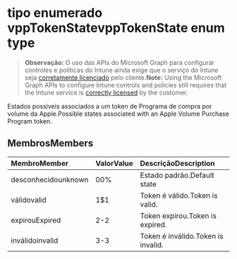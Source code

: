 # <a name="vpptokenstate-enum-type"></a><span data-ttu-id="862e1-101">tipo enumerado vppTokenState</span><span class="sxs-lookup"><span data-stu-id="862e1-101">vppTokenState enum type</span></span>

> <span data-ttu-id="862e1-102">**Observação:** O uso das APIs do Microsoft Graph para configurar controles e políticas do Intune ainda exige que o serviço do Intune seja [corretamente licenciado](https://go.microsoft.com/fwlink/?linkid=839381) pelo cliente.</span><span class="sxs-lookup"><span data-stu-id="862e1-102">**Note:** Using the Microsoft Graph APIs to configure Intune controls and policies still requires that the Intune service is [correctly licensed](https://go.microsoft.com/fwlink/?linkid=839381) by the customer.</span></span>

<span data-ttu-id="862e1-103">Estados possíveis associados a um token de Programa de compra por volume da Apple.</span><span class="sxs-lookup"><span data-stu-id="862e1-103">Possible states associated with an Apple Volume Purchase Program token.</span></span>
## <a name="members"></a><span data-ttu-id="862e1-104">Membros</span><span class="sxs-lookup"><span data-stu-id="862e1-104">Members</span></span>
|<span data-ttu-id="862e1-105">Membro</span><span class="sxs-lookup"><span data-stu-id="862e1-105">Member</span></span>|<span data-ttu-id="862e1-106">Valor</span><span class="sxs-lookup"><span data-stu-id="862e1-106">Value</span></span>|<span data-ttu-id="862e1-107">Descrição</span><span class="sxs-lookup"><span data-stu-id="862e1-107">Description</span></span>|
|:---|:---|:---|
|<span data-ttu-id="862e1-108">desconhecido</span><span class="sxs-lookup"><span data-stu-id="862e1-108">unknown</span></span>|<span data-ttu-id="862e1-109">0</span><span class="sxs-lookup"><span data-stu-id="862e1-109">0%</span></span>|<span data-ttu-id="862e1-110">Estado padrão.</span><span class="sxs-lookup"><span data-stu-id="862e1-110">Default state</span></span>|
|<span data-ttu-id="862e1-111">válido</span><span class="sxs-lookup"><span data-stu-id="862e1-111">valid</span></span>|<span data-ttu-id="862e1-112">1</span><span class="sxs-lookup"><span data-stu-id="862e1-112">$1</span></span>|<span data-ttu-id="862e1-113">Token é válido.</span><span class="sxs-lookup"><span data-stu-id="862e1-113">Token is valid.</span></span>|
|<span data-ttu-id="862e1-114">expirou</span><span class="sxs-lookup"><span data-stu-id="862e1-114">Expired</span></span>|<span data-ttu-id="862e1-115">2</span><span class="sxs-lookup"><span data-stu-id="862e1-115">-2</span></span>|<span data-ttu-id="862e1-116">Token expirou.</span><span class="sxs-lookup"><span data-stu-id="862e1-116">Token is expired.</span></span>|
|<span data-ttu-id="862e1-117">inválido</span><span class="sxs-lookup"><span data-stu-id="862e1-117">invalid</span></span>|<span data-ttu-id="862e1-118">3</span><span class="sxs-lookup"><span data-stu-id="862e1-118">-3</span></span>|<span data-ttu-id="862e1-119">Token é inválido.</span><span class="sxs-lookup"><span data-stu-id="862e1-119">Token is invalid.</span></span>|



